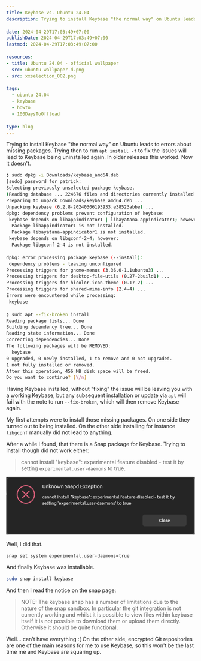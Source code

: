 ```yaml
---
title: Keybase vs. Ubuntu 24.04
description: Trying to install Keybase "the normal way" on Ubuntu leads to errors about missing packages. Trying then to run `apt install -f` to fix the issues will lead to Keybase being uninstalled again. In older releases this worked. Now it does not

date: 2024-04-29T17:03:49+07:00
publishDate: 2024-04-29T17:03:49+07:00
lastmod: 2024-04-29T17:03:49+07:00

resources:
- title: Ubuntu 24.04 - official wallpaper
  src: ubuntu-wallpaper-d.png
- src: xxselection_002.png

tags:
  - ubuntu 24.04
  - keybase
  - howto
  - 100DaysToOffload

type: blog
---
```


Trying to install Keybase "the normal way" on Ubuntu leads to errors about missing packages. Trying then to run `apt install -f` to fix the issues will lead to Keybase being uninstalled again. In older releases this worked. Now it doesn't.

```bash
❯ sudo dpkg -i Downloads/keybase_amd64.deb
[sudo] password for patrick:
Selecting previously unselected package keybase.
(Reading database ... 224676 files and directories currently installed.)
Preparing to unpack Downloads/keybase_amd64.deb ...
Unpacking keybase (6.2.8-20240306193933.e38523abbe) ...
dpkg: dependency problems prevent configuration of keybase:
 keybase depends on libappindicator1 | libayatana-appindicator1; however:
  Package libappindicator1 is not installed.
  Package libayatana-appindicator1 is not installed.
 keybase depends on libgconf-2-4; however:
  Package libgconf-2-4 is not installed.

dpkg: error processing package keybase (--install):
 dependency problems - leaving unconfigured
Processing triggers for gnome-menus (3.36.0-1.1ubuntu3) ...
Processing triggers for desktop-file-utils (0.27-2build1) ...
Processing triggers for hicolor-icon-theme (0.17-2) ...
Processing triggers for shared-mime-info (2.4-4) ...
Errors were encountered while processing:
 keybase

❯ sudo apt --fix-broken install
Reading package lists... Done
Building dependency tree... Done
Reading state information... Done
Correcting dependencies... Done
The following packages will be REMOVED:
  keybase
0 upgraded, 0 newly installed, 1 to remove and 0 not upgraded.
1 not fully installed or removed.
After this operation, 456 MB disk space will be freed.
Do you want to continue? [Y/n]
```

Having Keybase installed, without "fixing" the issue will be leaving you with a working Keybase, but any subsequent installation or update via `apt` will fail with the note to run `--fix-broken`, which will then remove Keybase again.

My first attempts were to install those missing packages. On one side they turned out to being installed. On the other side installing for instance `libgconf` manually did not lead to anything.

After a while I found, that there is a Snap package for Keybase. Trying to install though did not work either:

> cannot install "keybase": experimental feature disabled - test it by setting `experimental.user-daemons` to true.

![](xxselection_002.png)

Well, I did that.

```bash
snap set system experimental.user-daemons=true
```

And finally Keybase was installable.

```bash
sudo snap install keybase
```

And then I read the notice on the snap page:

> NOTE: The keybase snap has a number of limitations due to the nature of the snap sandbox. In particular the git integration is not currently working and whilst it is possible to view files within keybase itself it is not possible to download them or upload them directly. Otherwise it should be quite functional.

Well... can't have everything :( On the other side, encrypted Git repositories are one of the main reasons for me to use Keybase, so this won't be the last time me and Keybase are squaring up.
